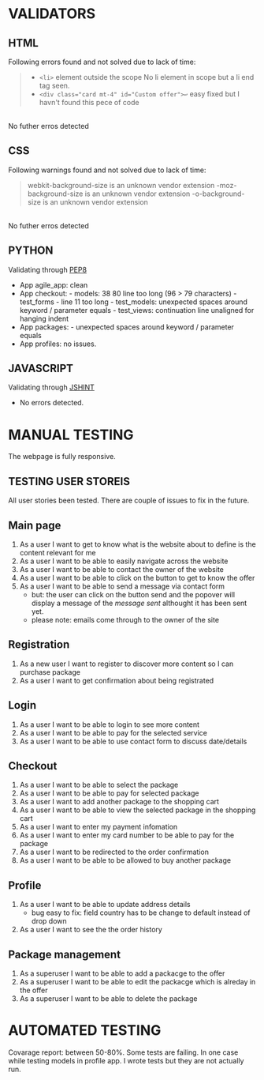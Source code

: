 # VALIDATORS

## HTML
Following errors found and not solved due to lack of time:
> - `<li>` element outside the scope No li element in scope but a li end tag seen.
> - `<div class="card mt-4" id="Custom offer">↩` easy fixed but I havn't found this pece of code  
<br>
No futher erros detected

## CSS
Following warnings found and not solved due to lack of time:
> webkit-background-size is an unknown vendor extension
> -moz-background-size is an unknown vendor extension
> -o-background-size is an unknown vendor extension
<br>
No futher erros detected

## PYTHON

Validating through [PEP8](http://pep8online.com/checkresult)
- App agile_app: clean
- App checkout:
        - models: 38	80	line too long (96 > 79 characters)
        - test_forms - line 11 too long 
        - test_models: unexpected spaces around keyword / parameter equals
        - test_views: continuation line unaligned for hanging indent
- App packages: 
        - unexpected spaces around keyword / parameter equals
- App profiles: no issues.


## JAVASCRIPT

Validating through [JSHINT](https://jshint.com/)

- No errors detected.

# MANUAL TESTING

The webpage is fully responsive.

## TESTING USER STOREIS
All user stories been tested. There are couple of issues to fix in the future.

## Main page

1. As a user I want to get to know what is the website about to define is the content relevant for me
2. As a user I want to be able to easily navigate across the website
3. As a user I want to be able to contact the owner of the website
4. As a user I want to be able to click on the button to get to know the offer
5. As a user I want to be able to send a message via contact form
    - but: the user can click on the button send and the popover will display a message of the *message sent* althought it has been sent yet.
    - please note: emails come through to the owner of the site 

## Registration

1. As a new user I want to register to discover more content so I can purchase package
2. As a user I want to get confirmation about being registrated

## Login 

1. As a user I want to be able to login to see more content
2. As a user I want to be able to pay for the selected service
2. As a user I want to be able to use contact form to discuss date/details

## Checkout

1. As a user I want to be able to select the package 
2. As a user I want to be able to pay for selected package
3. As a user I want to add another package to the shopping cart
4. As a user I want to be able to view the selected package in the shopping cart
5. As a user I want to enter my payment infomation
6. As a user I want to enter my card number to be able to pay for the package
7. As a user I want to be redirected to the order confirmation 
8. As a user I want to be able to be allowed to buy another package

## Profile

1. As a user I want to be able to update address details
    - bug easy to fix: field country has to be change to default instead of drop down
2. As a user I want to see the the order history

## Package management

1. As a superuser I want to be able to add a packacge to the offer
2. As a superuser I want to be able to edit the packacge which is alreday in the offer
3. As a superuser I want to be able to delete the package 

# AUTOMATED TESTING

Covarage report: between 50-80%.
Some tests are failing.
In one case while testing models in profile app. I wrote tests but they are not actually run.
